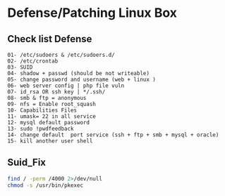 # Defense/Patching Linux Box
## Check list Defense
    01- /etc/sudoers & /etc/sudoers.d/
    02- /etc/crontab
    03- SUID 
    04- shadow + passwd (should be not writeable)
    05- change password and username (web + linux )
    06- web server config | php file vuln
    07- id_rsa OR ssh key | */.ssh/
    08- smb & ftp = anonymous
    09- nfs = Enable root_squash
    10- Capabilities Files
    11- umask= 22 in all service 
    12- mysql default password
    13- sudo !pwdfeedback
    14- change default  port service (ssh + ftp + smb + mysql + oracle)
    15- kill another user shell

## Suid_Fix
```bash
find / -perm /4000 2>/dev/null
chmod -s /usr/bin/pkexec
```
